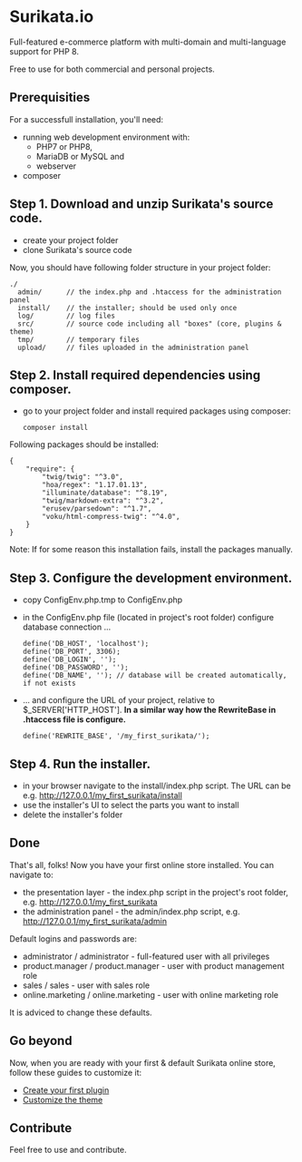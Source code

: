 # Surikata.io
Full-featured e-commerce platform with multi-domain and multi-language support for PHP 8.

Free to use for both commercial and personal projects.

## Prerequisities

For a successfull installation, you'll need:

  * running web development environment with:
    * PHP7 or PHP8,
    * MariaDB or MySQL and
    * webserver
  * composer

## Step 1. Download and unzip Surikata's source code.

  * create your project folder
  * clone Surikata's source code

Now, you should have following folder structure in your project folder:

    ./
      admin/      // the index.php and .htaccess for the administration panel
      install/    // the installer; should be used only once
      log/        // log files
      src/        // source code including all "boxes" (core, plugins & theme)
      tmp/        // temporary files
      upload/     // files uploaded in the administration panel

## Step 2. Install required dependencies using composer.

  * go to your project folder and install required packages using composer:

        composer install

Following packages should be installed:

    {
        "require": {
            "twig/twig": "^3.0",
            "hoa/regex": "1.17.01.13",
            "illuminate/database": "^8.19",
            "twig/markdown-extra": "^3.2",
            "erusev/parsedown": "^1.7",
            "voku/html-compress-twig": "^4.0",
        }
    }

Note: If for some reason this installation fails, install the packages manually.

## Step 3. Configure the development environment.

  * copy ConfigEnv.php.tmp to ConfigEnv.php
  * in the ConfigEnv.php file (located in project's root folder) configure database connection ...

        define('DB_HOST', 'localhost');
        define('DB_PORT', 3306);
        define('DB_LOGIN', '');
        define('DB_PASSWORD', '');
        define('DB_NAME', ''); // database will be created automatically, if not exists

  * ... and configure the URL of your project, relative to $_SERVER['HTTP_HOST']. **In a similar way how the RewriteBase in .htaccess file is configure.**

        define('REWRITE_BASE', '/my_first_surikata/');

## Step 4. Run the installer.

  * in your browser navigate to the install/index.php script.
    The URL can be e.g. http://127.0.0.1/my_first_surikata/install
  * use the installer's UI to select the parts you want to install
  * delete the installer's folder

## Done

That's all, folks! Now you have your first online store installed. You can navigate to:

  * the presentation layer - the index.php script in the project's root folder, e.g. http://127.0.0.1/my_first_surikata
  * the administration panel - the admin/index.php script, e.g. http://127.0.0.1/my_first_surikata/admin

Default logins and passwords are:

  * administrator / administrator - full-featured user with all privileges
  * product.manager / product.manager - user with product management role
  * sales / sales - user with sales role
  * online.marketing / online.marketing - user with online marketing role

It is adviced to change these defaults.

## Go beyond

Now, when you are ready with your first & default Surikata online store, follow these guides to customize it:

  * <a href='https://www.surikata.io/documentation/create-your-first-plugin' target=_blank>Create your first plugin</a>
  * <a href='https://www.surikata.io/documentation/customize-the-theme' target=_blank>Customize the theme</a>

## Contribute

Feel free to use and contribute.
